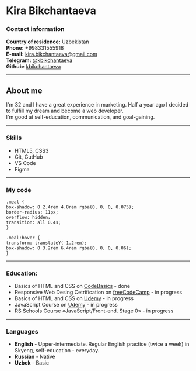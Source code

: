 # Kira Bikchantaeva

### Contact information

**Country of residence:** Uzbekistan<br>
**Phone:** +998331555918<br>
**E-mail:** kira.bikchantaeva@gmail.com<br>
**Telegram:** [@kbikchantaeva](https://t.me/kbikchantaeva)<br>
**Github:** [kbikchantaeva](https://github.com/kbikchantaeva)

---

## About me

I'm 32 and I have a great experience in marketing. Half a year ago I decided to fulfill my dream and become a web developer.<br>
I'm good at self-education, communication, and goal-gaining.

---

### Skills

- HTML5, CSS3
- Git, GutHub
- VS Code
- Figma

---

### My code

```
.meal {
box-shadow: 0 2.4rem 4.8rem rgba(0, 0, 0, 0.075);
border-radius: 11px;
overflow: hidden;
transition: all 0.4s;
}

.meal:hover {
transform: translateY(-1.2rem);
box-shadow: 0 3.2rem 6.4rem rgba(0, 0, 0, 0.06);
}
```

---

### Education:

- Basics of HTML and CSS on [CodeBasics](https://code-basics.com/) \- done<br>
- Responsive Web Desing Cetrification on [freeCodeCamp](https://www.freecodecamp.org/learn/) \- in progress<br>
- Basics of HTML and CSS on [Udemy](https://www.udemy.com/course/design-and-develop-a-killer-website-with-html5-and-css3/) \- in progress<br>
- JavaScript Course on [Udemy](https://www.udemy.com/course/the-complete-javascript-course/) \- in progress<br>
- RS Schools Course «JavaScript/Front-end. Stage 0» \- in progress<br>

---

### Languages

- **English** \- Upper-intermediate. Regular English practice (twice a week) in Skyeng, self-education \- everyday.
- **Russian** \- Native
- **Uzbek** \- Basic
